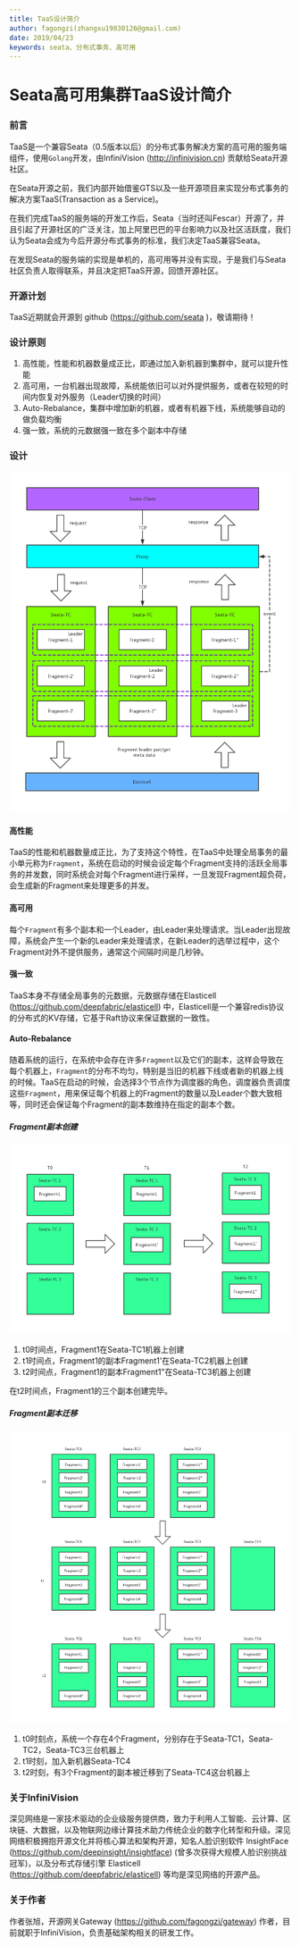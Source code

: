 ```yaml
---
title: TaaS设计简介
author: fagongzi(zhangxu19830126@gmail.com)
date: 2019/04/23
keywords: seata、分布式事务、高可用
---
```


# Seata高可用集群TaaS设计简介

### 前言
TaaS是一个兼容Seata（0.5版本以后）的分布式事务解决方案的高可用的服务端组件，使用`Golang`开发，由InfiniVision (http://infinivision.cn) 贡献给Seata开源社区。

在Seata开源之前，我们内部开始借鉴GTS以及一些开源项目来实现分布式事务的解决方案TaaS(Transaction as a Service)。

在我们完成TaaS的服务端的开发工作后，Seata（当时还叫Fescar）开源了，并且引起了开源社区的广泛关注，加上阿里巴巴的平台影响力以及社区活跃度，我们认为Seata会成为今后开源分布式事务的标准，我们决定TaaS兼容Seata。

在发现Seata的服务端的实现是单机的，高可用等并没有实现，于是我们与Seata社区负责人取得联系，并且决定把TaaS开源，回馈开源社区。

### 开源计划
TaaS近期就会开源到 github (https://github.com/seata )，敬请期待！

### 设计原则
1. 高性能，性能和机器数量成正比，即通过加入新机器到集群中，就可以提升性能
2. 高可用，一台机器出现故障，系统能依旧可以对外提供服务，或者在较短的时间内恢复对外服务（Leader切换的时间）
3. Auto-Rebalance，集群中增加新的机器，或者有机器下线，系统能够自动的做负载均衡
4. 强一致，系统的元数据强一致在多个副本中存储

### 设计
![](../../img/taas.png)

#### 高性能
TaaS的性能和机器数量成正比，为了支持这个特性，在TaaS中处理全局事务的最小单元称为`Fragment`，系统在启动的时候会设定每个Fragment支持的活跃全局事务的并发数，同时系统会对每个Fragment进行采样，一旦发现Fragment超负荷，会生成新的Fragment来处理更多的并发。

#### 高可用
每个`Fragment`有多个副本和一个Leader，由Leader来处理请求。当Leader出现故障，系统会产生一个新的Leader来处理请求，在新Leader的选举过程中，这个Fragment对外不提供服务，通常这个间隔时间是几秒钟。

#### 强一致
TaaS本身不存储全局事务的元数据，元数据存储在Elasticell   (https://github.com/deepfabric/elasticell) 中，Elasticell是一个兼容redis协议的分布式的KV存储，它基于Raft协议来保证数据的一致性。

#### Auto-Rebalance
随着系统的运行，在系统中会存在许多`Fragment`以及它们的副本，这样会导致在每个机器上，`Fragment`的分布不均匀，特别是当旧的机器下线或者新的机器上线的时候。TaaS在启动的时候，会选择3个节点作为调度器的角色，调度器负责调度这些`Fragment`，用来保证每个机器上的Fragment的数量以及Leader个数大致相等，同时还会保证每个Fragment的副本数维持在指定的副本个数。

##### Fragment副本创建
![](../../img/taas_add.png)

1. t0时间点，Fragment1在Seata-TC1机器上创建
2. t1时间点，Fragment1的副本Fragment1'在Seata-TC2机器上创建
3. t2时间点，Fragment1的副本Fragment1"在Seata-TC3机器上创建

在t2时间点，Fragment1的三个副本创建完毕。

##### Fragment副本迁移
![](../../img/taas_move.png)
1. t0时刻点，系统一个存在4个Fragment，分别存在于Seata-TC1，Seata-TC2，Seata-TC3三台机器上
2. t1时刻，加入新机器Seata-TC4
3. t2时刻，有3个Fragment的副本被迁移到了Seata-TC4这台机器上

### 关于InfiniVision
深见网络是一家技术驱动的企业级服务提供商，致力于利用人工智能、云计算、区块链、大数据，以及物联网边缘计算技术助力传统企业的数字化转型和升级。深见网络积极拥抱开源文化并将核心算法和架构开源，知名人脸识别软件 InsightFace (https://github.com/deepinsight/insightface) (曾多次获得大规模人脸识别挑战冠军)，以及分布式存储引擎 Elasticell (https://github.com/deepfabric/elasticell) 等均是深见网络的开源产品。

### 关于作者
作者张旭，开源网关Gateway (https://github.com/fagongzi/gateway) 作者，目前就职于InfiniVision，负责基础架构相关的研发工作。